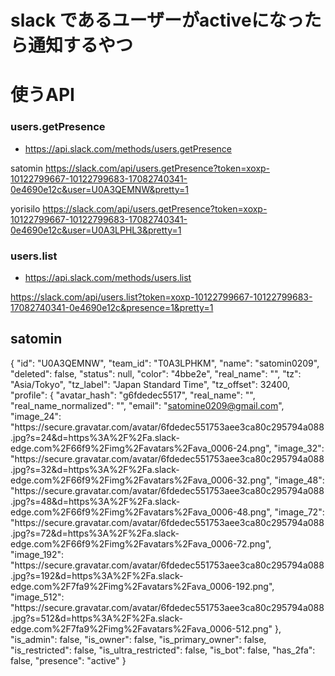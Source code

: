 # slack であるユーザーがactiveになったら通知するやつ

# 使うAPI

### users.getPresence
* https://api.slack.com/methods/users.getPresence

satomin https://slack.com/api/users.getPresence?token=xoxp-10122799667-10122799683-17082740341-0e4690e12c&user=U0A3QEMNW&pretty=1

yorisilo https://slack.com/api/users.getPresence?token=xoxp-10122799667-10122799683-17082740341-0e4690e12c&user=U0A3LPHL3&pretty=1

### users.list
* https://api.slack.com/methods/users.list

https://slack.com/api/users.list?token=xoxp-10122799667-10122799683-17082740341-0e4690e12c&presence=1&pretty=1

## satomin
 {
            "id": "U0A3QEMNW",
            "team_id": "T0A3LPHKM",
            "name": "satomin0209",
            "deleted": false,
            "status": null,
            "color": "4bbe2e",
            "real_name": "",
            "tz": "Asia\/Tokyo",
            "tz_label": "Japan Standard Time",
            "tz_offset": 32400,
            "profile": {
                "avatar_hash": "g6fdedec5517",
                "real_name": "",
                "real_name_normalized": "",
                "email": "satomine0209@gmail.com",
                "image_24": "https:\/\/secure.gravatar.com\/avatar\/6fdedec551753aee3ca80c295794a088.jpg?s=24&d=https%3A%2F%2Fa.slack-edge.com%2F66f9%2Fimg%2Favatars%2Fava_0006-24.png",
                "image_32": "https:\/\/secure.gravatar.com\/avatar\/6fdedec551753aee3ca80c295794a088.jpg?s=32&d=https%3A%2F%2Fa.slack-edge.com%2F66f9%2Fimg%2Favatars%2Fava_0006-32.png",
                "image_48": "https:\/\/secure.gravatar.com\/avatar\/6fdedec551753aee3ca80c295794a088.jpg?s=48&d=https%3A%2F%2Fa.slack-edge.com%2F66f9%2Fimg%2Favatars%2Fava_0006-48.png",
                "image_72": "https:\/\/secure.gravatar.com\/avatar\/6fdedec551753aee3ca80c295794a088.jpg?s=72&d=https%3A%2F%2Fa.slack-edge.com%2F66f9%2Fimg%2Favatars%2Fava_0006-72.png",
                "image_192": "https:\/\/secure.gravatar.com\/avatar\/6fdedec551753aee3ca80c295794a088.jpg?s=192&d=https%3A%2F%2Fa.slack-edge.com%2F7fa9%2Fimg%2Favatars%2Fava_0006-192.png",
                "image_512": "https:\/\/secure.gravatar.com\/avatar\/6fdedec551753aee3ca80c295794a088.jpg?s=512&d=https%3A%2F%2Fa.slack-edge.com%2F7fa9%2Fimg%2Favatars%2Fava_0006-512.png"
            },
            "is_admin": false,
            "is_owner": false,
            "is_primary_owner": false,
            "is_restricted": false,
            "is_ultra_restricted": false,
            "is_bot": false,
            "has_2fa": false,
            "presence": "active"
        }
